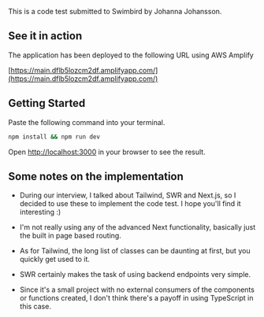 This is a code test submitted to Swimbird by Johanna Johansson.

## See it in action

The application has been deployed to the following URL using AWS Amplify

[https://main.dflb5lozcm2df.amplifyapp.com/](https://main.dflb5lozcm2df.amplifyapp.com/)

## Getting Started

Paste the following command into your terminal.

```bash
npm install && npm run dev
```

Open [http://localhost:3000](http://localhost:3000) in your browser to see the result.

## Some notes on the implementation

- During our interview, I talked about Tailwind, SWR and Next.js, so I decided to use these to implement the code test. I hope you'll find it interesting :)

- I'm not really using any of the advanced Next functionality, basically just the built in page based routing.

- As for Tailwind, the long list of classes can be daunting at first, but you quickly get used to it.

- SWR certainly makes the task of using backend endpoints very simple.

- Since it's a small project with no external consumers of the components or functions created, I don't think there's a payoff in using TypeScript in this case.
